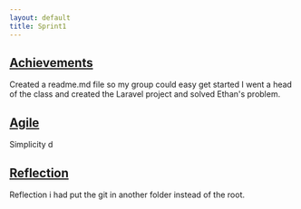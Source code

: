 ```yaml
---
layout: default
title: Sprint1 
---
```


## [Achievements](/sprint1/achievements)
Created a readme.md file so my group could easy get started
I went a head of the class and created the Laravel project and solved Ethan's problem.

## [Agile](/sprint1/agile)
Simplicity d 

## [ Reflection](/sprint1/reflection)
Reflection i had put the git in another folder instead of the root.